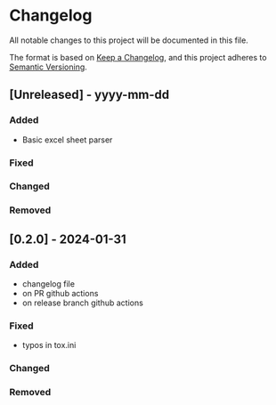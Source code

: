 # Changelog

All notable changes to this project will be documented in this file.

The format is based on [Keep a Changelog](https://keepachangelog.com/en/1.0.0/),
and this project adheres to [Semantic Versioning](https://semver.org/spec/v2.0.0.html).

## [Unreleased] - yyyy-mm-dd

### Added

* Basic excel sheet parser

### Fixed

### Changed

### Removed

## [0.2.0] - 2024-01-31

### Added

* changelog file
* on PR github actions
* on release branch github actions

### Fixed

* typos in tox.ini

### Changed

### Removed

